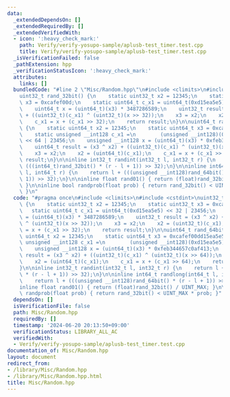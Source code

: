 ```yaml
---
data:
  _extendedDependsOn: []
  _extendedRequiredBy: []
  _extendedVerifiedWith:
  - icon: ':heavy_check_mark:'
    path: Verify/verify-yosupo-sample/aplusb-test_timer.test.cpp
    title: Verify/verify-yosupo-sample/aplusb-test_timer.test.cpp
  _isVerificationFailed: false
  _pathExtension: hpp
  _verificationStatusIcon: ':heavy_check_mark:'
  attributes:
    links: []
  bundledCode: "#line 2 \"Misc/Random.hpp\"\n#include <climits>\n#include <cstdint>\n\
    uint32_t rand_32bit() {\n    static uint32_t x2 = 12345;\n    static uint32_t\
    \ x3 = 0xcafef00d;\n    static uint64_t c_x1 = uint64_t(0xd15ea5e5) << 32 | 23456;\n\
    \    uint64_t x = (uint64_t)(x3) * 3487286589;\n    uint32_t result = (x3 ^ x2)\
    \ + ((uint32_t)(c_x1) ^ (uint32_t)(x >> 32));\n    x3 = x2;\n    x2 = (uint32_t)(c_x1);\n\
    \    c_x1 = x + (c_x1 >> 32);\n    return result;\n}\n\nuint64_t rand_64bit()\
    \ {\n    static uint64_t x2 = 12345;\n    static uint64_t x3 = 0xcafef00dd15ea5e5;\n\
    \    static unsigned __int128 c_x1 =\n        (unsigned __int128)(0xd15ea5e5)\
    \ << 64 | 23456;\n    unsigned __int128 x = (uint64_t)(x3) * 0xfeb344657c0af413;\n\
    \    uint64_t result = (x3 ^ x2) + ((uint32_t)(c_x1) ^ (uint32_t)(x >> 64));\n\
    \    x3 = x2;\n    x2 = (uint64_t)(c_x1);\n    c_x1 = x + (c_x1 >> 64);\n    return\
    \ result;\n}\n\ninline int32_t randint(int32_t l, int32_t r) {\n    return l +\
    \ (((int64_t)rand_32bit() * (r - l + 1)) >> 32);\n}\n\ninline int64_t randlong(int64_t\
    \ l, int64_t r) {\n    return l + (((unsigned __int128)rand_64bit() * (r - l +\
    \ 1)) >> 32);\n}\n\ninline float rand01() { return (float)rand_32bit() / UINT_MAX;\
    \ }\n\ninline bool randprob(float prob) { return rand_32bit() < UINT_MAX * prob;\
    \ }\n"
  code: "#pragma once\n#include <climits>\n#include <cstdint>\nuint32_t rand_32bit()\
    \ {\n    static uint32_t x2 = 12345;\n    static uint32_t x3 = 0xcafef00d;\n \
    \   static uint64_t c_x1 = uint64_t(0xd15ea5e5) << 32 | 23456;\n    uint64_t x\
    \ = (uint64_t)(x3) * 3487286589;\n    uint32_t result = (x3 ^ x2) + ((uint32_t)(c_x1)\
    \ ^ (uint32_t)(x >> 32));\n    x3 = x2;\n    x2 = (uint32_t)(c_x1);\n    c_x1\
    \ = x + (c_x1 >> 32);\n    return result;\n}\n\nuint64_t rand_64bit() {\n    static\
    \ uint64_t x2 = 12345;\n    static uint64_t x3 = 0xcafef00dd15ea5e5;\n    static\
    \ unsigned __int128 c_x1 =\n        (unsigned __int128)(0xd15ea5e5) << 64 | 23456;\n\
    \    unsigned __int128 x = (uint64_t)(x3) * 0xfeb344657c0af413;\n    uint64_t\
    \ result = (x3 ^ x2) + ((uint32_t)(c_x1) ^ (uint32_t)(x >> 64));\n    x3 = x2;\n\
    \    x2 = (uint64_t)(c_x1);\n    c_x1 = x + (c_x1 >> 64);\n    return result;\n\
    }\n\ninline int32_t randint(int32_t l, int32_t r) {\n    return l + (((int64_t)rand_32bit()\
    \ * (r - l + 1)) >> 32);\n}\n\ninline int64_t randlong(int64_t l, int64_t r) {\n\
    \    return l + (((unsigned __int128)rand_64bit() * (r - l + 1)) >> 32);\n}\n\n\
    inline float rand01() { return (float)rand_32bit() / UINT_MAX; }\n\ninline bool\
    \ randprob(float prob) { return rand_32bit() < UINT_MAX * prob; }"
  dependsOn: []
  isVerificationFile: false
  path: Misc/Random.hpp
  requiredBy: []
  timestamp: '2024-06-20 20:13:50+09:00'
  verificationStatus: LIBRARY_ALL_AC
  verifiedWith:
  - Verify/verify-yosupo-sample/aplusb-test_timer.test.cpp
documentation_of: Misc/Random.hpp
layout: document
redirect_from:
- /library/Misc/Random.hpp
- /library/Misc/Random.hpp.html
title: Misc/Random.hpp
---
```

